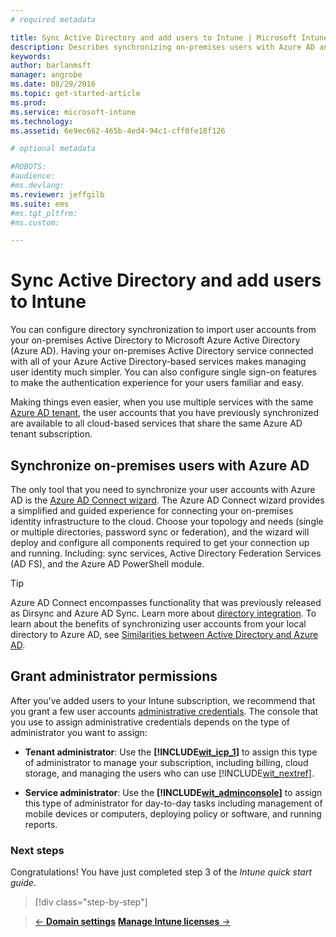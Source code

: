 ```yaml
---
# required metadata

title: Sync Active Directory and add users to Intune | Microsoft Intune
description: Describes synchronizing on-premises users with Azure AD and granting administrator permissions for your Intune subscription
keywords:
author: barlanmsft
manager: angrobe
ms.date: 08/29/2016
ms.topic: get-started-article
ms.prod:
ms.service: microsoft-intune
ms.technology:
ms.assetid: 6e9ec662-465b-4ed4-94c1-cff0fe18f126

# optional metadata

#ROBOTS:
#audience:
#ms.devlang:
ms.reviewer: jeffgilb
ms.suite: ems
#ms.tgt_pltfrm:
#ms.custom:

---
```



# Sync Active Directory and add users to Intune
You can configure directory synchronization to import user accounts from your on-premises Active Directory to Microsoft Azure Active Directory (Azure AD). Having your on-premises Active Directory service connected with all of your Azure Active Directory-based services makes managing user identity much simpler. You can also configure single sign-on features to make the authentication experience for your users familiar and easy.

Making things even easier, when you use multiple services with the same [Azure AD tenant](http://technet.microsoft.com/library/jj573650.aspx#BKMK_WhatIsAnAzureADTenant), the user accounts that you have previously synchronized are available to all cloud-based services that share the same Azure AD tenant subscription.

## Synchronize on-premises users with Azure AD
The only tool that you need to synchronize your user accounts with Azure AD is the [Azure AD Connect wizard](https://www.microsoft.com/download/details.aspx?id=47594). The Azure AD Connect wizard provides a simplified and guided experience for connecting your on-premises identity infrastructure to the cloud.  Choose your topology and needs (single or multiple directories, password sync or federation), and the wizard will deploy and configure all components required to get your connection up and running. Including: sync services, Active Directory Federation Services (AD FS), and the Azure AD PowerShell module.

> [!TIP]
> Azure AD Connect encompasses functionality that was previously released as Dirsync and Azure AD Sync. Learn more about [directory integration](http://technet.microsoft.com/library/jj573653.aspx). To learn about the benefits of synchronizing user accounts from your local directory to Azure AD, see [Similarities between Active Directory and Azure AD](http://technet.microsoft.com/library/dn518177.aspx).

## Grant administrator permissions
After you've added users to your Intune subscription, we recommend that you grant a few user accounts [administrative credentials](administrative-accounts-websites-perms.md). The console that you use to assign administrative credentials depends on the type of administrator you want to assign:

-   **Tenant administrator**: Use the **[!INCLUDE[wit_icp_1](../includes/wit_icp_1_md.md)]** to assign this type of administrator to manage your subscription, including billing, cloud storage, and managing the users who can use [!INCLUDE[wit_nextref](../includes/wit_nextref_md.md)].

-   **Service administrator**: Use the **[!INCLUDE[wit_adminconsole](../includes/wit_adminconsole_md.md)]** to assign this type of administrator for day-to-day tasks including management of mobile devices or computers, deploying policy or software, and running reports.


### Next steps
Congratulations! You have just completed step 3 of the *Intune quick start guide*.

>[!div class="step-by-step"]

>[&larr; **Domain settings**](.\start-with-a-paid-subscription-to-microsoft-intune-step-2.md)     [**Manage Intune licenses** &rarr;](.\start-with-a-paid-subscription-to-microsoft-intune-step-4.md)  
